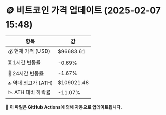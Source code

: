 # 🪙 비트코인 가격 업데이트 (2025-02-07 15:48)

| 항목                | 값 |
|--------------------|----------------|
| 💰 현재 가격 (USD) | $96683.61 |
| ⏳ 1시간 변동률    | -0.69% |
| 📆 24시간 변동률   | -1.67% |
| 🔝 역대 최고가 (ATH) | $109021.48 |
| 📉 ATH 대비 하락률 | -11.07% |

🔄 **이 파일은 GitHub Actions에 의해 자동으로 업데이트됩니다.**
